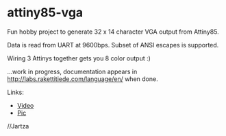 # attiny85-vga

Fun hobby project to generate 32 x 14 character VGA output from Attiny85.

Data is read from UART at 9600bps. Subset of ANSI escapes is supported.

Wiring 3 Attinys together gets you 8 color output :)

...work in progress, documentation appears in http://labs.rakettitiede.com/language/en/ when done.

Links:
* <a href="https://www.dropbox.com/s/wjr7k4ip8j3r82x/MOV_2897.mp4" target="_blank">Video</a>
* <a href="https://drive.google.com/file/d/0B2dTzW9TMeBxVEgtMjREbmVpX0k/view" target="_blank">Pic</a>

//Jartza

